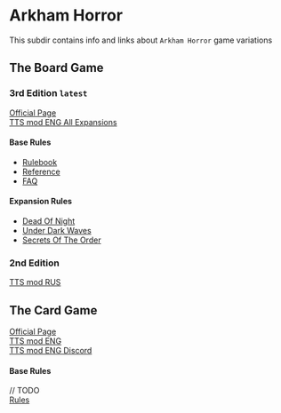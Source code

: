 # Arkham Horror
This subdir contains info and links about `Arkham Horror` game variations

## The Board Game

### 3rd Edition `latest`
[Official Page](https://www.fantasyflightgames.com/en/products/arkham-horror-third-edition/)  
[TTS mod ENG All Expansions](https://steamcommunity.com/sharedfiles/filedetails/?id=2553682590)

#### Base Rules
- [Rulebook](3rd_edition/base_rulebook.pdf)  
- [Reference](3rd_edition/base_reference.pdf)
- [FAQ](3rd_edition/faq_9-18-20.pdf)

#### Expansion Rules
- [Dead Of Night](3rd_edition/exp0_DeadOfNight_rulebook.pdf)
- [Under Dark Waves](3rd_edition/exp1_UnderDarkWaves_rulebook.pdf)
- [Secrets Of The Order](3rd_edition/exp3_SecretsOfTheOrder_rulebook.pdf)

### 2nd Edition
[TTS mod RUS](https://steamcommunity.com/sharedfiles/filedetails/?id=2099658755)  

## The Card Game
[Official Page](https://www.fantasyflightgames.com/en/products/arkham-horror-third-edition/)  
[TTS mod ENG](the_card_game/SCE_3.0.0.zip)  
[TTS mod ENG Discord](https://discord.gg/N8wFSUqYhM)   

#### Base Rules
// TODO  
[Rules](the_card_game/rules/)